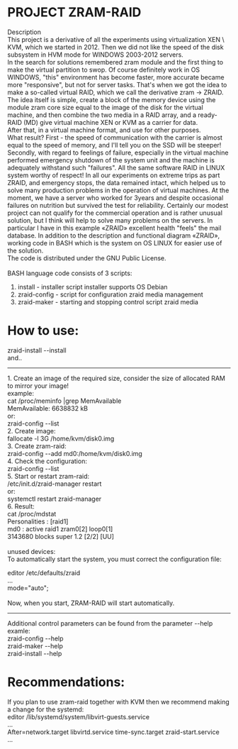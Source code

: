 # PROJECT ZRAM-RAID

Description<br>
This project is a derivative of all the experiments using virtualization XEN \ KVM, which we started in 2012. Then we did not like the speed of the disk subsystem in HVM mode for WINDOWS 2003-2012 servers.<br>
In the search for solutions remembered zram module and the first thing to make the virtual partition to swop. Of course definitely work in OS WINDOWS, "this" environment has become faster, more accurate became more "responsive", but not for server tasks. That's when we got the idea to make a so-called virtual RAID, which we call the derivative zram -> ZRAID. The idea itself is simple, create a block of the memory device using the module zram core size equal to the image of the disk for the virtual machine, and then combine the two media in a RAID array, and a ready-RAID (MD) give virtual machine XEN or KVM as a carrier for data.<br>
After that, in a virtual machine format, and use for other purposes.<br>
What result? First - the speed of communication with the carrier is almost equal to the speed of memory, and I'll tell you on the SSD will be steeper! Secondly, with regard to feelings of failure, especially in the virtual machine performed emergency shutdown of the system unit and the machine is adequately withstand such "failures". All the same software RAID in LINUX system worthy of respect! In all our experiments on extreme trips as part ZRAID, and emergency stops, the data remained intact, which helped us to solve many production problems in the operation of virtual machines. At the moment, we have a server who worked for 3years and despite occasional failures on nutrition but survived the test for reliability. Certainly our modest project can not qualify for the commercial operation and is rather unusual solution, but I think will help to solve many problems on the servers. In particular I have in this example «ZRAID» excellent health "feels" the mail database. In addition to the description and functional diagram «ZRAID», working code in BASH which is the system on OS LINUX for easier use of the solution.<br>
The code is distributed under the GNU Public License.<br>
<br>
BASH language code consists of 3 scripts:<br>
1. install - installer script installer supports OS Debian<br>
2. zraid-config - script for configuration zraid media management<br>
3. zraid-maker - starting and stopping control script zraid media<br>

# How to use:
zraid-install --install<br>
and..<br>
<hr>
1. Create an image of the required size, consider the size of allocated RAM to mirror your image!<br>
example:<br>
 cat /proc/meminfo |grep MemAvailable<br>
 MemAvailable:    6638832 kB<br>
or:<br>
 zraid-config --list<br>
2. Create image:<br>
  fallocate -l 3G /home/kvm/disk0.img<br>
3. Create zram-raid:<br>
  zraid-config --add md0:/home/kvm/disk0.img<br>
4. Check the configuration:<br>
  zraid-config --list<br>
5. Start or restart zram-raid:<br>
 /etc/init.d/zraid-manager restart<br>
or:<br>
  systemctl restart zraid-manager<br>
6. Result:<br>
  cat /proc/mdstat<br>
  Personalities : [raid1]<br>
  md0 : active raid1 zram0[2] loop0[1]<br>
      3143680 blocks super 1.2 [2/2] [UU]<br>
 <br>     
  unused devices: <none><br>
To automatically start the system, you must correct the configuration file:<br>

 editor /etc/defaults/zraid<br>
  ...<br>
  mode="auto";<br>
 <br>
 Now, when you start, ZRAM-RAID will start automatically.<br>
 <hr>
Additional control parameters can be found from the parameter --help<br>
examle:<br>
 zraid-config --help<br>
 zraid-maker --help<br>
 zraid-install --help<br>
 
 # Recommendations:
 If you plan to use zram-raid together with KVM then we recommend making a change for the systemd:<br>
 editor /lib/systemd/system/libvirt-guests.service<br>
 ...<br>
 After=network.target libvirtd.service time-sync.target zraid-start.service<br>
 ...<br>
 
